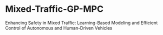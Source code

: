 # Mixed-Traffic-GP-MPC
Enhancing Safety in Mixed Traffic: Learning-Based Modeling and Efficient Control of Autonomous and Human-Driven Vehicles
